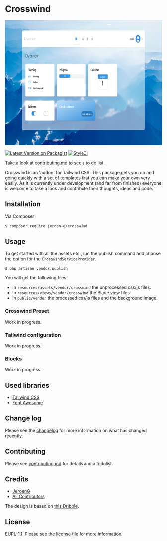 # Crosswind

<img src="screenshot.png" alt="Screenshot" height="400">

[![Latest Version on Packagist][ico-version]][link-packagist]
[![StyleCI][ico-styleci]][link-styleci]

Take a look at [contributing.md](contributing.md) to see a to do list.

Crosswind is an 'addon' for Tailwind CSS. This package gets you up and going quickly with a set of templates that you can make your own very easily. As it is currently under development (and far from finished) everyone is welcome to take a look and contribute their thoughts, ideas and code.

## Installation

Via Composer

``` bash
$ composer require jeroen-g/crosswind
```

## Usage

To get started with all the assets etc., run the publish command and choose the option for the `CrosswindServiceProvider`.
```bash
$ php artisan vendor:publish
```

You will get the following files:
- in `resources/assets/vendor/crosswind` the unprocessed css/js files.
- in `resources/views/vendor/crosswind` the Blade view files.
- in `public/vendor` the processed css/js files and the background image.

### Crosswind Preset
Work in progress.

### Tailwind configuration
Work in progress.

### Blocks
Work in progress.

## Used libraries
- [Tailwind CSS](tailwindcss.com/)
- [Font Awesome](https://fontawesome.com/)

## Change log

Please see the [changelog](changelog.md) for more information on what has changed recently.

## Contributing

Please see [contributing.md](contributing.md) for details and a todolist.

## Credits

- [JeroenG][link-author]
- [All Contributors][link-contributors]

The design is based on [this Dribble](https://dribbble.com/shots/4692934-Dashboard-Design).

## License

EUPL-1.1. Please see the [license file](license.md) for more information.

[ico-version]: https://img.shields.io/packagist/v/jeroen-g/crosswind.svg?style=flat-square
[ico-styleci]:https://github.styleci.io/repos/137944049/shield

[link-packagist]: https://packagist.org/packages/jeroen-g/crosswind
[link-styleci]: https://github.styleci.io/repos/137944049
[link-author]: https://github.com/jeroen-g
[link-contributors]: ../../contributors